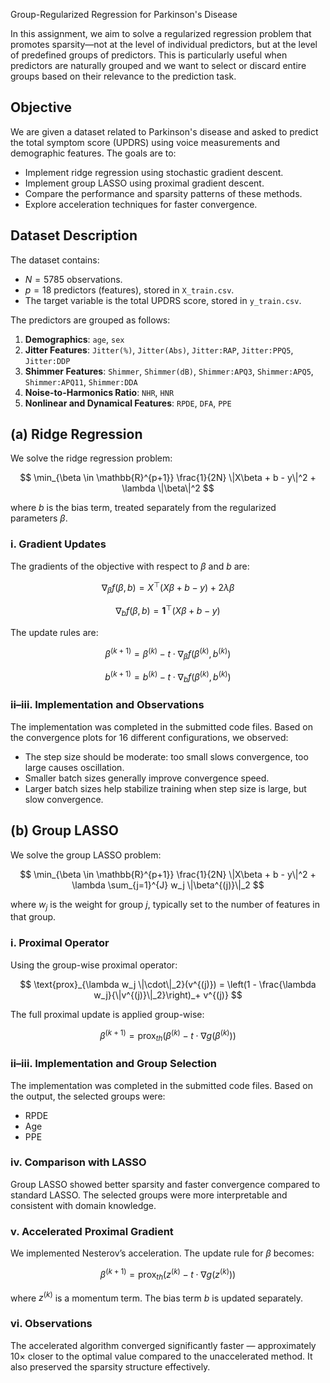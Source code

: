 
 Group-Regularized Regression for Parkinson's Disease

In this assignment, we aim to solve a regularized regression problem that promotes sparsity—not at the level of individual predictors, but at the level of predefined groups of predictors. This is particularly useful when predictors are naturally grouped and we want to select or discard entire groups based on their relevance to the prediction task.

## Objective

We are given a dataset related to Parkinson's disease and asked to predict the total symptom score (UPDRS) using voice measurements and demographic features. The goals are to:

* Implement ridge regression using stochastic gradient descent.
* Implement group LASSO using proximal gradient descent.
* Compare the performance and sparsity patterns of these methods.
* Explore acceleration techniques for faster convergence.

## Dataset Description

The dataset contains:

* $N = 5785$ observations.
* $p = 18$ predictors (features), stored in `X_train.csv`.
* The target variable is the total UPDRS score, stored in `y_train.csv`.

The predictors are grouped as follows:

1. **Demographics**: `age`, `sex`
2. **Jitter Features**: `Jitter(%)`, `Jitter(Abs)`, `Jitter:RAP`, `Jitter:PPQ5`, `Jitter:DDP`
3. **Shimmer Features**: `Shimmer`, `Shimmer(dB)`, `Shimmer:APQ3`, `Shimmer:APQ5`, `Shimmer:APQ11`, `Shimmer:DDA`
4. **Noise-to-Harmonics Ratio**: `NHR`, `HNR`
5. **Nonlinear and Dynamical Features**: `RPDE`, `DFA`, `PPE`

## (a) Ridge Regression

We solve the ridge regression problem:

$$
\min_{\beta \in \mathbb{R}^{p+1}} \frac{1}{2N} \|X\beta + b - y\|^2 + \lambda \|\beta\|^2
$$

where $b$ is the bias term, treated separately from the regularized parameters $\beta$.

### i. Gradient Updates

The gradients of the objective with respect to $\beta$ and $b$ are:

$$
\nabla_\beta f(\beta, b) = X^\top(X\beta + b - y) + 2\lambda \beta
$$

$$
\nabla_b f(\beta, b) = \mathbf{1}^\top(X\beta + b - y)
$$

The update rules are:

$$
\beta^{(k+1)} = \beta^{(k)} - t \cdot \nabla_\beta f(\beta^{(k)}, b^{(k)})
$$

$$
b^{(k+1)} = b^{(k)} - t \cdot \nabla_b f(\beta^{(k)}, b^{(k)})
$$

### ii–iii. Implementation and Observations

The implementation was completed in the submitted code files. Based on the convergence plots for 16 different configurations, we observed:

* The step size should be moderate: too small slows convergence, too large causes oscillation.
* Smaller batch sizes generally improve convergence speed.
* Larger batch sizes help stabilize training when step size is large, but slow convergence.

## (b) Group LASSO

We solve the group LASSO problem:

$$
\min_{\beta \in \mathbb{R}^{p+1}} \frac{1}{2N} \|X\beta + b - y\|^2 + \lambda \sum_{j=1}^{J} w_j \|\beta^{(j)}\|_2
$$

where $w_j$ is the weight for group $j$, typically set to the number of features in that group.

### i. Proximal Operator

Using the group-wise proximal operator:

$$
\text{prox}_{\lambda w_j \|\cdot\|_2}(v^{(j)}) = \left(1 - \frac{\lambda w_j}{\|v^{(j)}\|_2}\right)_+ v^{(j)}
$$

The full proximal update is applied group-wise:

$$
\beta^{(k+1)} = \text{prox}_{t h} \left( \beta^{(k)} - t \cdot \nabla g(\beta^{(k)}) \right)
$$

### ii–iii. Implementation and Group Selection

The implementation was completed in the submitted code files. Based on the output, the selected groups were:

* RPDE
* Age
* PPE

### iv. Comparison with LASSO

Group LASSO showed better sparsity and faster convergence compared to standard LASSO. The selected groups were more interpretable and consistent with domain knowledge.

### v. Accelerated Proximal Gradient

We implemented Nesterov’s acceleration. The update rule for $\beta$ becomes:

$$
\beta^{(k+1)} = \text{prox}_{t h} \left( z^{(k)} - t \cdot \nabla g(z^{(k)}) \right)
$$

where $z^{(k)}$ is a momentum term. The bias term $b$ is updated separately.

### vi. Observations

The accelerated algorithm converged significantly faster — approximately 10× closer to the optimal value compared to the unaccelerated method. It also preserved the sparsity structure effectively.

